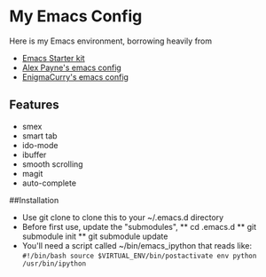 # My Emacs Config

Here is my Emacs environment, borrowing heavily from

* [Emacs Starter kit](http://github.com/technomancy/emacs-starter-kit)
* [Alex Payne's emacs config](http://github.com/al3x/emacs)
* [EnigmaCurry's emacs config](http://github.com/EnigmaCurry/emacs)

## Features
* smex
* smart tab
* ido-mode
* ibuffer
* smooth scrolling
* magit
* auto-complete

##Installation
* Use git clone to clone this to your ~/.emacs.d directory
* Before first use, update the "submodules",
** cd .emacs.d
** git submodule init
** git submodule update
* You'll need a script called ~/bin/emacs_ipython that reads like:
`#!/bin/bash
source $VIRTUAL_ENV/bin/postactivate
env python /usr/bin/ipython
`
